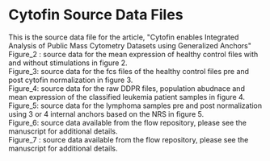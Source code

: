 # Cytofin Source Data Files
This is the source data file for the article, "Cytofin enables Integrated Analysis of Public Mass Cytometry Datasets using Generalized Anchors"\
Figure_2 : source data for the mean expression of healthy control files with and without stimulations in figure 2.\
Figure_3: source data for the fcs files of the healthy control files pre and post cytofin normalization in figure 3.\
Figure_4: source data for the raw DDPR files, population abudnace and mean expression of the classified leukemia patient samples in figure 4.\
Figure_5: source data for the lymphoma samples pre and post normalization using 3 or 4 internal anchors based on the NRS in figure 5.\
Figure_6: source data available from the flow repository, please see the manuscript for additional details.\
Figure_7 : source data available from the flow repository, please see the manuscript for additional details.
